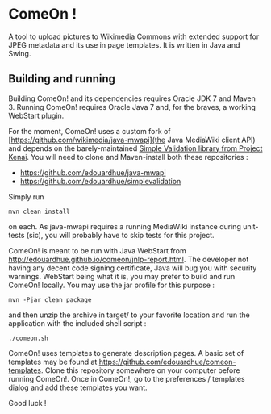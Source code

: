 ComeOn !
========

A tool to upload pictures to Wikimedia Commons with extended support for JPEG metadata and its use in page templates. It is written in Java and Swing.

## Building and running

Building ComeOn! and its dependencies requires Oracle JDK 7 and Maven 3. Running ComeOn! requires Oracle Java 7 and, for the braves, a working WebStart plugin.

For the moment, ComeOn! uses a custom fork of [https://github.com/wikimedia/java-mwapi](the Java MediaWiki client API) and depends on the barely-maintained [Simple Validation library from Project Kenai](https://kenai.com/projects/simplevalidation/). You will need to clone and Maven-install both these repositories :
* https://github.com/edouardhue/java-mwapi
* https://github.com/edouardhue/simplevalidation

Simply run
```shell
mvn clean install
```
on each. As java-mwapi requires a running MediaWiki instance during unit-tests (sic), you will probably have to skip tests for this project.

ComeOn! is meant to be run with Java WebStart from http://edouardhue.github.io/comeon/jnlp-report.html. The developer not having any decent code signing certificate, Java will bug you with security warnings. WebStart being what it is, you may prefer to build and run ComeOn! locally. You may use the jar profile for this purpose :

```shell
mvn -Pjar clean package
```

and then unzip the archive in target/ to your favorite location and run the application with the included shell script :

```shell
./comeon.sh
```

ComeOn! uses templates to generate description pages. A basic set of templates may be found at https://github.com/edouardhue/comeon-templates. Clone this repository somewhere on your computer before running ComeOn!. Once in ComeOn!, go to the preferences / templates dialog and add these templates you want.

Good luck !

